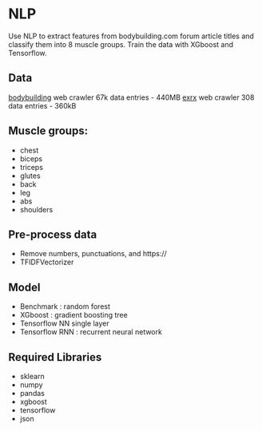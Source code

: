 # NLP
Use NLP to extract features from bodybuilding.com forum article titles and classify them into 8 muscle groups. Train the data with XGboost and Tensorflow. 

## Data
[bodybuilding](https://bodybuilding.com) web crawler
67k data entries - 440MB
[exrx](http://www.exrx.net) web crawler
308 data entries - 360kB


## Muscle groups:
- chest
- biceps
- triceps
- glutes
- back
- leg
- abs
- shoulders

## Pre-process data 
- Remove numbers, punctuations, and https://
- TFIDFVectorizer

## Model
- Benchmark : random forest
- XGboost : gradient boosting tree
- Tensorflow NN single layer
- Tensorflow RNN : recurrent neural network

## Required Libraries
- sklearn
- numpy
- pandas
- xgboost
- tensorflow
- json